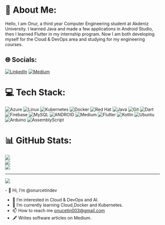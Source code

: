# 💫 About Me:
Hello, I am Onur, a third year Computer Engineering student at Akdeniz University. I learned Java and made a few applications in Android Studio, then I learned Flutter in my internship program. Now I am both developing myself for the Cloud & DevOps area and studying for my engineering courses.


## 🌐 Socials:
[![LinkedIn](https://img.shields.io/badge/LinkedIn-%230077B5.svg?logo=linkedin&logoColor=white)](https://www.linkedin.com/in/onur-%C3%A7etin-614695249/) [![Medium](https://img.shields.io/badge/Medium-12100E?style=for-the-badge&logo=medium&logoColor=white)](https://medium.com/@onucetin003) 

# 💻 Tech Stack:
 ![Azure](https://img.shields.io/badge/azure-%230072C6.svg?style=for-the-badge&logo=microsoftazure&logoColor=white) ![Linux](https://img.shields.io/badge/Linux-FCC624?style=for-the-badge&logo=linux&logoColor=black) ![Kubernetes](https://img.shields.io/badge/kubernetes-%23326ce5.svg?style=for-the-badge&logo=kubernetes&logoColor=white) ![Docker](https://img.shields.io/badge/docker-%230db7ed.svg?style=for-the-badge&logo=docker&logoColor=white) ![Red Hat](https://img.shields.io/badge/Red%20Hat-EE0000?style=for-the-badge&logo=redhat&logoColor=white) ![Java](https://img.shields.io/badge/java-%23ED8B00.svg?style=for-the-badge&logo=java&logoColor=white) ![Git](https://img.shields.io/badge/git-%23F05033.svg?style=for-the-badge&logo=git&logoColor=white) ![Dart](https://img.shields.io/badge/dart-%230175C2.svg?style=for-the-badge&logo=dart&logoColor=white) ![Firebase](https://img.shields.io/badge/Firebase-039BE5?style=for-the-badge&logo=Firebase&logoColor=white) ![MySQL](https://img.shields.io/badge/mysql-%2300f.svg?style=for-the-badge&logo=mysql&logoColor=white) ![ANDROID](https://img.shields.io/badge/android-%2320232a.svg?style=for-the-badge&logo=android&logoColor=%a4c639) ![Medium](https://img.shields.io/badge/Medium-12100E?style=for-the-badge&logo=medium&logoColor=white) ![Flutter](https://img.shields.io/badge/Flutter-%2302569B.svg?style=for-the-badge&logo=Flutter&logoColor=white) ![Kotlin](https://img.shields.io/badge/kotlin-%237F52FF.svg?style=for-the-badge&logo=kotlin&logoColor=white) ![Ubuntu](https://img.shields.io/badge/Ubuntu-E95420?style=for-the-badge&logo=ubuntu&logoColor=white) ![Arduino](https://img.shields.io/badge/-Arduino-00979D?style=for-the-badge&logo=Arduino&logoColor=white) ![AssemblyScript](https://img.shields.io/badge/assembly%20script-%23000000.svg?style=for-the-badge&logo=assemblyscript&logoColor=white)
# 📊 GitHub Stats:
![](https://github-readme-stats.vercel.app/api?username=onurcetindev&theme=dark&hide_border=false&include_all_commits=false&count_private=true)<br/>
![](https://github-readme-streak-stats.herokuapp.com/?user=onurcetindev&theme=dark&hide_border=false)<br/>
![](https://github-readme-stats.vercel.app/api/top-langs/?username=onurcetindev&theme=dark&hide_border=false&include_all_commits=false&count_private=true&layout=compact)

---
[![](https://visitcount.itsvg.in/api?id=onurcetindev&icon=0&color=0)](https://visitcount.itsvg.in) 

<!-- Proudly created with GPRM ( https://gprm.itsvg.in ) -->- 👋 Hi, I’m @onurcetindev
- 👀 I’m interested in Cloud & DevOps and AI.
- 🌱 I’m currently learning Cloud,Docker and Kubernetes.
- 📫 How to reach me onucetin003@gmail.com
- 🖋️ Writes software articles on Medium.

<!---
onurcetindev/onurcetindev is a ✨ special ✨ repository because its `README.md` (this file) appears on your GitHub profile.
You can click the Preview link to take a look at your changes.
--->

